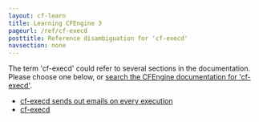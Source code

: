 ```yaml
---
layout: cf-learn
title: Learning CFEngine 3
pageurl: /ref/cf-execd
posttitle: Reference disambiguation for 'cf-execd'
navsection: none
---
```


The term 'cf-execd' could refer to several sections in the documentation. Please choose one below, or
[search the CFEngine documentation for 'cf-execd'](http://cfengine.com/docs/3.5/search.html?q=cf-execd).

- [cf-execd sends out emails on every execution](http://cfengine.com/docs/3.5/getting-started-known-issues.html#cf-execd-sends-out-emails-on-every-execution)
- [cf-execd](http://cfengine.com/docs/3.5/reference-components-cfexecd.html#cf-execd)
